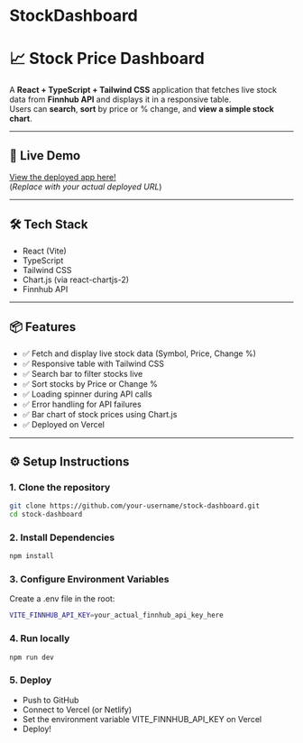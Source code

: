 # StockDashboard

# 📈 Stock Price Dashboard

A **React + TypeScript + Tailwind CSS** application that fetches live stock data from **Finnhub API** and displays it in a responsive table.  
Users can **search**, **sort** by price or % change, and **view a simple stock chart**.

---

## 🚀 Live Demo
[View the deployed app here!](https://stock-dashboard-ayushs-projects-0daa8da5.vercel.app/)  
(*Replace with your actual deployed URL*)

---

## 🛠 Tech Stack
- React (Vite)
- TypeScript
- Tailwind CSS
- Chart.js (via react-chartjs-2)
- Finnhub API

---

## 📦 Features
- ✅ Fetch and display live stock data (Symbol, Price, Change %)
- ✅ Responsive table with Tailwind CSS
- ✅ Search bar to filter stocks live
- ✅ Sort stocks by Price or Change %
- ✅ Loading spinner during API calls
- ✅ Error handling for API failures
- ✅ Bar chart of stock prices using Chart.js
- ✅ Deployed on Vercel

---


## ⚙️ Setup Instructions

### 1. Clone the repository
```bash
git clone https://github.com/your-username/stock-dashboard.git
cd stock-dashboard
```

### 2. Install Dependencies

```bash
npm install
```

### 3. Configure Environment Variables

Create a .env file in the root:

```bash
VITE_FINNHUB_API_KEY=your_actual_finnhub_api_key_here
```

### 4. Run locally

```bash
npm run dev
```

### 5. Deploy
- Push to GitHub
- Connect to Vercel (or Netlify)
- Set the environment variable VITE_FINNHUB_API_KEY on Vercel
- Deploy!